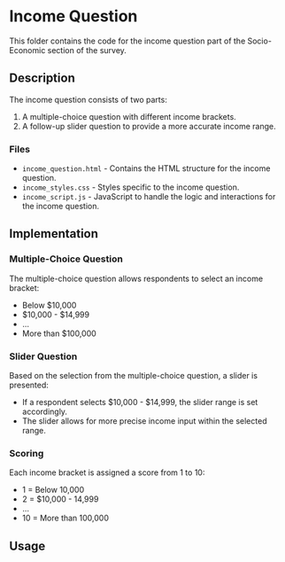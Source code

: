 # Income Question

This folder contains the code for the income question part of the Socio-Economic section of the survey.

## Description

The income question consists of two parts:
1. A multiple-choice question with different income brackets.
2. A follow-up slider question to provide a more accurate income range.

### Files

- `income_question.html` - Contains the HTML structure for the income question.
- `income_styles.css` - Styles specific to the income question.
- `income_script.js` - JavaScript to handle the logic and interactions for the income question.

## Implementation

### Multiple-Choice Question

The multiple-choice question allows respondents to select an income bracket:
- Below $10,000
- $10,000 - $14,999
- ...
- More than $100,000

### Slider Question

Based on the selection from the multiple-choice question, a slider is presented:
- If a respondent selects $10,000 - $14,999, the slider range is set accordingly.
- The slider allows for more precise income input within the selected range.

### Scoring

Each income bracket is assigned a score from 1 to 10:
- 1 = Below 10,000
- 2 = $10,000 - 14,999
- ...
- 10 = More than 100,000

## Usage
